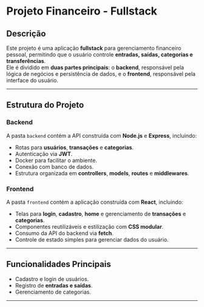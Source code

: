 # Projeto Financeiro - Fullstack

## Descrição
Este projeto é uma aplicação **fullstack** para gerenciamento financeiro pessoal, permitindo que o usuário controle **entradas, saídas, categorias e transferências**.  
Ele é dividido em **duas partes principais**: o **backend**, responsável pela lógica de negócios e persistência de dados, e o **frontend**, responsável pela interface do usuário.

---

## Estrutura do Projeto

### Backend
A pasta `backend` contém a API construída com **Node.js** e **Express**, incluindo:
- Rotas para **usuários**, **transações** e **categorias**.
- Autenticação via **JWT**.
- Docker para facilitar o ambiente.
- Conexão com banco de dados.
- Estrutura organizada em **controllers**, **models**, **routes** e **middlewares**.

### Frontend
A pasta `frontend` contém a aplicação construída com **React**, incluindo:
- Telas para **login**, **cadastro**, **home** e gerenciamento de **transações** e **categorias**.
- Componentes reutilizáveis e estilização com **CSS modular**.
- Consumo da API do backend via **fetch**.
- Controle de estado simples para gerenciar dados do usuário.

---

## Funcionalidades Principais
- Cadastro e login de usuários.
- Registro de **entradas e saídas**.
- Gerenciamento de categorias.

---